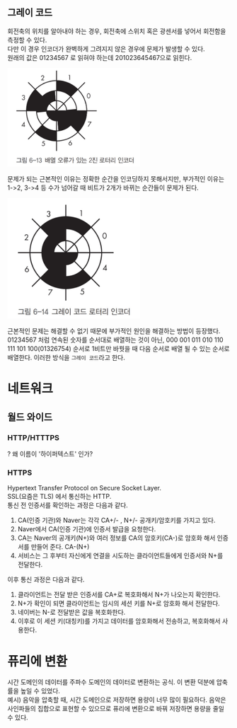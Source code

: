 ## 그레이 코드

회전축의 위치를 알아내야 하는 경우, 회전축에 스위치 혹은 광센서를 넣어서 회전함을 측정할 수 있다.  
다만 이 경우 인코더가 완벽하게 그려지지 않은 경우에 문제가 발생할 수 있다.  
원래의 값은 01234567 로 읽혀야 하는데 201023645467으로 읽힌다.

<img alt="스크린샷 2023-02-18 오후 5 13 22" src="imgs/KakaoTalk_Photo_2023-07-29-18-39-27%20001.jpeg" width="300">

문제가 되는 근본적인 이유는 정확한 순간을 인코딩하지 못해서지만, 부가적인 이유는 1->2, 3->4 등 수가 넘어갈 때 비트가 2개가 바뀌는 순간들이 문제가 된다.

<img alt="스크린샷 2023-02-18 오후 5 13 21" src="imgs/KakaoTalk_Photo_2023-07-29-18-39-28%20002.jpeg" width="300">

근본적인 문제는 해결할 수 없기 때문에 부가적인 원인을 해결하는 방법이 등장했다. 01234567 처럼 연속된 숫자를 순서대로 배열하는 것이 아닌, 000 001 011 010 110 111 101 100(01326754) 순서로 1비트만 바꿧을 때 다음 순서로 배열 될 수 있는 순서로 배열한다. 이러한 방식을 `그레이 코드`라고 한다.

# 네트워크

## 월드 와이드

### HTTP/HTTTPS

? 왜 이름이 '하이퍼텍스트' 인가?

### HTTPS

Hypertext Transfer Protocol on Secure Socket Layer.  
SSL(요즘은 TLS) 에서 통신하는 HTTP.  
통신 전 인증서를 확인하는 과정은 다음과 같다.

1. CA(인증 기관)와 Naver는 각각 CA+/- , N+/- 공개키/암호키를 가지고 있다.
2. Naver에서 CA(인증 기관)에 인증서 발급을 요청한다.
3. CA는 Naver의 공개키(N+)와 여러 정보를 CA의 암호키(CA-)로 암호화 해서 인증서를 만들어 준다. CA-(N+)
4. 서비스는 그 후부터 자신에게 연결을 시도하는 클라이언트들에게 인증서와 N+를 전달한다.

이후 통신 과정은 다음과 같다.

1. 클라이언트는 전달 받은 인증서를 CA+로 복호화해서 N+가 나오는지 확인한다.
2. N+가 확인이 되면 클라이언트는 임시의 세션 키를 N+로 암호화 해서 전달한다.
3. 네이버는 N-로 전달받은 값을 복호화한다.
4. 이후로 이 세션 키(대칭키)를 가지고 데이터를 암호화해서 전송하고, 복호화해서 사용한다.

# 퓨리에 변환

시간 도메인의 데이터를 주파수 도메인의 데이터로 변환하는 공식. 이 변환 덕분에 압축률을 높일 수 있었다.  
예시) 음악을 압축할 때, 시간 도메인으로 저장하면 용량이 너무 많이 필요하다. 음악은 사인파들의 집합으로 표현할 수 있으므로 퓨리에 변환으로 바꿔 저장하면 용량을 줄일 수 있다.
